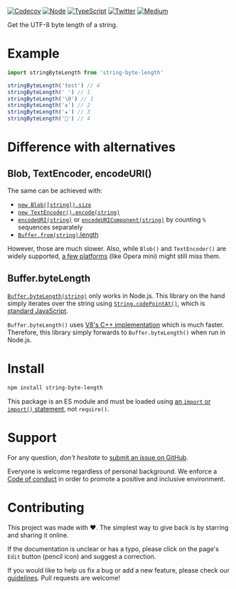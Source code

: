 [![Codecov](https://img.shields.io/codecov/c/github/ehmicky/string-byte-length.svg?label=tested&logo=codecov)](https://codecov.io/gh/ehmicky/string-byte-length)
[![Node](https://img.shields.io/node/v/string-byte-length.svg?logo=node.js)](https://www.npmjs.com/package/string-byte-length)
[![TypeScript](https://img.shields.io/badge/-typed-brightgreen?logo=typescript&colorA=gray)](/src/main.d.ts)
[![Twitter](https://img.shields.io/badge/%E2%80%8B-twitter-brightgreen.svg?logo=twitter)](https://twitter.com/intent/follow?screen_name=ehmicky)
[![Medium](https://img.shields.io/badge/%E2%80%8B-medium-brightgreen.svg?logo=medium)](https://medium.com/@ehmicky)

Get the UTF-8 byte length of a string.

# Example

```js
import stringByteLength from 'string-byte-length'

stringByteLength('test') // 4
stringByteLength(' ') // 1
stringByteLength('\0') // 1
stringByteLength('±') // 2
stringByteLength('★') // 3
stringByteLength('🦄') // 4
```

# Difference with alternatives

## Blob, TextEncoder, encodeURI()

The same can be achieved with:

- [`new Blob([string]).size`](https://developer.mozilla.org/en-US/docs/Web/API/Blob/size)
- [`new TextEncoder().encode(string)`](https://developer.mozilla.org/en-US/docs/Web/API/TextEncoder/encode)
- [`encodeURI(string)`](https://developer.mozilla.org/en-US/docs/Web/JavaScript/Reference/Global_Objects/encodeURI)
  or
  [`encodeURIComponent(string)`](https://developer.mozilla.org/en-US/docs/Web/JavaScript/Reference/Global_Objects/encodeURIComponent)
  by counting `%` sequences separately
- [`Buffer.from(string)`.length](https://nodejs.org/api/buffer.html#static-method-bufferfromstring-encoding)

However, those are much slower. Also, while `Blob()` and `TextEncoder()` are
widely supported, [a few platforms](https://caniuse.com/textencoder) (like Opera
mini) might still miss them.

## Buffer.byteLength

[`Buffer.byteLength(string)`](https://nodejs.org/api/buffer.html#static-method-bufferbytelengthstring-encoding)
only works in Node.js. This library on the hand simply iterates over the string
using
[`String.codePointAt()`](https://developer.mozilla.org/en-US/docs/Web/JavaScript/Reference/Global_Objects/String/codePointAt),
which is
[standard JavaScript](https://caniuse.com/mdn-javascript_builtins_string_codepointat).

`Buffer.byteLength()` uses
[V8's C++ implementation](https://v8.github.io/api/head/classv8_1_1String.html#af99433ee51ed45337e5b4536bd28a834)
which is much faster. Therefore, this library simply forwards to
`Buffer.byteLength()` when run in Node.js.

# Install

```bash
npm install string-byte-length
```

This package is an ES module and must be loaded using
[an `import` or `import()` statement](https://gist.github.com/sindresorhus/a39789f98801d908bbc7ff3ecc99d99c),
not `require()`.

# Support

For any question, _don't hesitate_ to [submit an issue on GitHub](../../issues).

Everyone is welcome regardless of personal background. We enforce a
[Code of conduct](CODE_OF_CONDUCT.md) in order to promote a positive and
inclusive environment.

# Contributing

This project was made with ❤️. The simplest way to give back is by starring and
sharing it online.

If the documentation is unclear or has a typo, please click on the page's `Edit`
button (pencil icon) and suggest a correction.

If you would like to help us fix a bug or add a new feature, please check our
[guidelines](CONTRIBUTING.md). Pull requests are welcome!

<!-- Thanks go to our wonderful contributors: -->

<!-- ALL-CONTRIBUTORS-LIST:START -->
<!-- prettier-ignore -->
<!--
<table><tr><td align="center"><a href="https://twitter.com/ehmicky"><img src="https://avatars2.githubusercontent.com/u/8136211?v=4" width="100px;" alt="ehmicky"/><br /><sub><b>ehmicky</b></sub></a><br /><a href="https://github.com/ehmicky/string-byte-length/commits?author=ehmicky" title="Code">💻</a> <a href="#design-ehmicky" title="Design">🎨</a> <a href="#ideas-ehmicky" title="Ideas, Planning, & Feedback">🤔</a> <a href="https://github.com/ehmicky/string-byte-length/commits?author=ehmicky" title="Documentation">📖</a></td></tr></table>
 -->
<!-- ALL-CONTRIBUTORS-LIST:END -->
